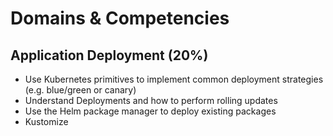 # Domains & Competencies

## Application Deployment (20%)

* Use Kubernetes primitives to implement common deployment strategies (e.g. blue/green or canary)
* Understand Deployments and how to perform rolling updates
* Use the Helm package manager to deploy existing packages
* Kustomize